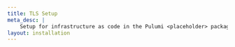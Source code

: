 ```yaml
---
title: TLS Setup
meta_desc: |
    Setup for infrastructure as code in the Pulumi <placeholder> package
layout: installation
---
```

